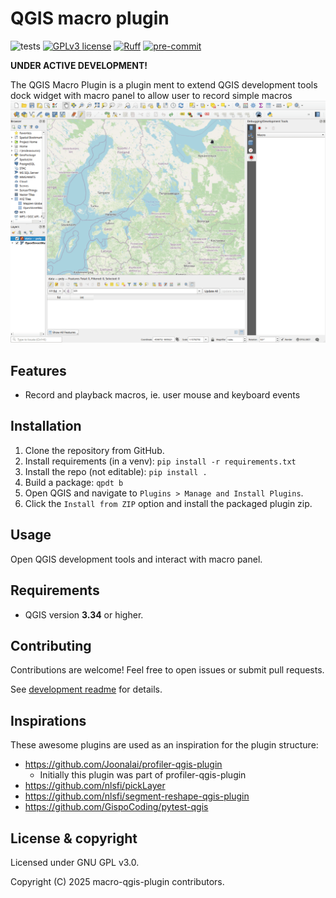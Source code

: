 # QGIS macro plugin

![tests](https://github.com/Joonalai/macro-qgis-plugin/workflows/Tests/badge.svg)
[![GPLv3 license](https://img.shields.io/badge/License-GPLv3-blue.svg)](http://perso.crans.org/besson/LICENSE.html)
[![Ruff](https://img.shields.io/endpoint?url=https://raw.githubusercontent.com/astral-sh/ruff/main/assets/badge/v2.json)](https://github.com/astral-sh/ruff)
[![pre-commit](https://img.shields.io/badge/pre--commit-enabled-brightgreen?logo=pre-commit&logoColor=white)](https://github.com/pre-commit/pre-commit)

**UNDER ACTIVE DEVELOPMENT!**

The QGIS Macro Plugin is a plugin ment to extend QGIS development tools
dock widget with macro panel to allow user to record simple macros
![macro.gif](docs/macro.gif?raw=True "Profiling")

## Features

* Record and playback macros, ie. user mouse and keyboard events

## Installation

1. Clone the repository from GitHub.
2. Install requirements (in a venv): `pip install -r requirements.txt`
3. Install the repo (not editable): `pip install .`
4. Build a package: `qpdt b`
5. Open QGIS and navigate to `Plugins > Manage and Install Plugins`.
6. Click the `Install from ZIP` option and install the packaged plugin zip.

## Usage

Open QGIS development tools and interact with macro panel.

## Requirements

* QGIS version **3.34** or higher.

## Contributing

Contributions are welcome! Feel free to open issues or submit pull requests.

See [development readme](docs/DEVELOPMENT.md) for details.

## Inspirations

These awesome plugins are used as an inspiration for the plugin structure:

* <https://github.com/Joonalai/profiler-qgis-plugin>
  * Initially this plugin was part of profiler-qgis-plugin
* <https://github.com/nlsfi/pickLayer>
* <https://github.com/nlsfi/segment-reshape-qgis-plugin>
* <https://github.com/GispoCoding/pytest-qgis>

## License & copyright

Licensed under GNU GPL v3.0.

Copyright (C) 2025 macro-qgis-plugin contributors.
